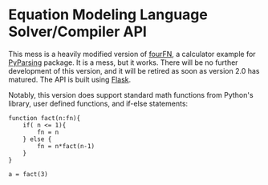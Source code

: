 # Equation Modeling Language Solver/Compiler API
This mess is a heavily modified version of [fourFN](https://github.com/pyparsing/pyparsing/blob/master/examples/fourFn.py), a calculator example for [PyParsing](https://pypi.org/project/pyparsing/) package. It is a mess, but it works. There will be no further development of this version, and it will be retired as soon as version 2.0 has matured. The API is built using [Flask](https://pypi.org/project/Flask/).

Notably, this version does support standard math functions from Python's library, user defined functions, and if-else statements:
```
function fact(n:fn){
    if( n <= 1){
        fn = n
    } else {
        fn = n*fact(n-1)
    }
}

a = fact(3)
```
